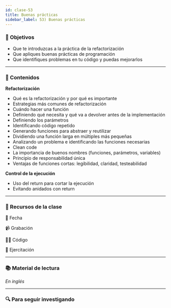 ```yaml
---
id: clase-53
title: Buenas prácticas
sidebar_label: 53) Buenas prácticas
---
```


### 🏁 Objetivos

- Que te introduzcas a la práctica de la refactorización
- Que apliques buenas prácticas de programación
- Que identifiques problemas en tu código y puedas mejorarlos

---

### 📝 Contenidos

**Refactorización**

- Qué es la refactorización y por qué es importante
- Estrategias más comunes de refactorización
- Cuándo hacer una función
- Definiendo qué necesita y qué va a devolver antes de la implementación
- Definiendo los parámetros
- Identificando código repetido
- Generando funciones para abstraer y reutilizar
- Dividiendo una función larga en múltiples más pequeñas
- Analizando un problema e identificando las funciones necesarias
- Clean code
- La importancia de buenos nombres (funciones, parámetros, variables)
- Principio de responsabilidad única
- Ventajas de funciones cortas: legibilidad, claridad, testeabilidad

**Control de la ejecución**

- Uso del return para cortar la ejecución
- Evitando anidados con return

---

### 🚀 Recursos de la clase

📆 Fecha

📹 Grabación

👩‍💻 Código

💪 Ejercitación

---

### 📚 Material de lectura

_En inglés_

---

### 🔍 Para seguir investigando
